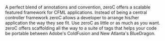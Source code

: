 A perfect blend of annotations and convention, zeroC offers a scalable featured framework for CFML applications. Instead of being a central controller framework zeroC allows a developer to arrange his/her application the way they see fit. Use zeroC as little or as much as you want. zeroC offers scaffolding all the way to a suite of tags that helps your code be portable between Adobe's ColdFusion and New Atlanta's BlueDragon.